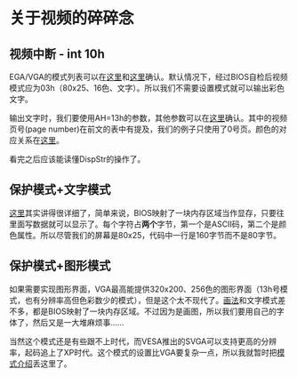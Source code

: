 # 关于视频的碎碎念

## 视频中断 - int 10h

EGA/VGA的模式列表可以在[这里](https://www.stanislavs.org/helppc/int_10-0.html)和[这里](http://www.columbia.edu/~em36/wpdos/videomodes.txt)确认。默认情况下，经过BIOS自检后视频模式应为03h（80x25、16色、文字）。所以我们不需要设置模式就可以输出彩色文字。

输出文字时，我们要使用AH=13h的参数，其他参数可以在[这里](https://www.stanislavs.org/helppc/int_10-13.html)确认。其中的视频页号(page number)在前文的表中有提及，我们的例子只使用了0号页。颜色的对应关系在[这里](https://wiki.osdev.org/Text_mode#Colours)。

看完之后应该能读懂DispStr的操作了。

## 保护模式+文字模式

[这里](https://wiki.osdev.org/Printing_to_Screen)其实讲得很详细了，简单来说，BIOS映射了一块内存区域当作显存，只要往里面写数据就可以显示了。每个字符占**两个**字节，第一个是ASCII码，第二个是颜色属性。所以尽管我们的屏幕是80x25，代码中一行是160字节而不是80字节。

## 保护模式+图形模式

如果需要实现图形界面，VGA最高能提供320x200、256色的图形界面（13h号模式，也有分辨率高但色彩数少的模式），但是这个太不现代了。[画法](https://wiki.osdev.org/Drawing_In_Protected_Mode)和文字模式差不多，都是BIOS映射了一块内存区域。不过因为是画图，所以我们要用自己的字体了，然后又是一大堆麻烦事……

当然这个模式还是有些跟不上时代，而VESA推出的SVGA可以支持更高的分辨率，起码追上了XP时代。这个模式的设置比VGA要复杂一点，所以我就暂时把[模式介绍](https://wiki.osdev.org/VESA_Video_Modes)丢这里了。
